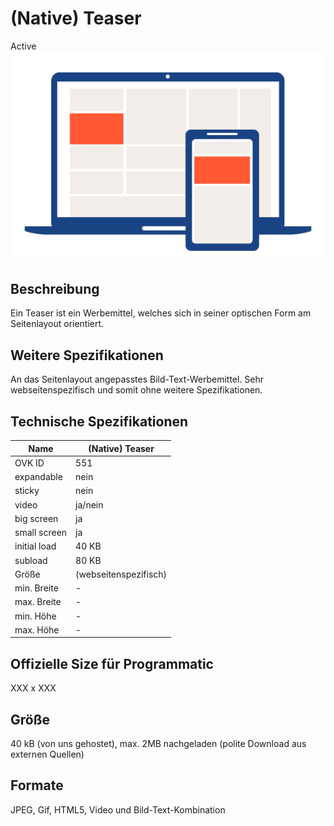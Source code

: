 # (Native) Teaser
<span class="badge badge--success">Active</span>
<img alt="OVK_WF_Desktop_Mobil_NativeTeaser" src="https://github.com/BVDW-org/ovk-docusaurus/blob/main/ovk/static/img/formats/OVK_WF_Desktop_Mobil_NativeTeaser.png?raw=true" />


## Beschreibung
Ein Teaser ist ein Werbemittel, welches sich in seiner optischen Form am Seitenlayout orientiert.

## Weitere Spezifikationen
An das Seitenlayout angepasstes Bild-Text-Werbemittel. Sehr webseitenspezifisch und somit ohne weitere Spezifikationen.

## Technische Spezifikationen

| Name           | (Native) Teaser |
|----------------|-----------------|
| OVK ID         | 551             |
| expandable     | nein            |
| sticky         | nein            |
| video          | ja/nein         |
| big screen     | ja              |
| small screen   | ja              |
| initial load   | 40 KB           |
| subload        | 80 KB           |
| Größe          | (webseitenspezifisch) |
| min. Breite    | -               |
| max. Breite    | -               |
| min. Höhe      | -               |
| max. Höhe      | -               |

## Offizielle Size für Programmatic
XXX x XXX

## Größe
40 kB (von uns gehostet), max. 2MB nachgeladen (polite Download aus externen Quellen)

## Formate
JPEG, Gif, HTML5, Video und Bild-Text-Kombination

